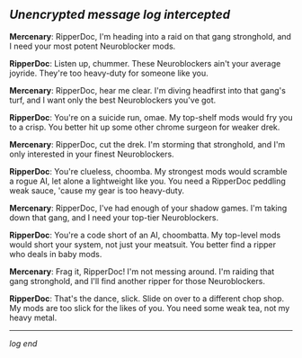 
*Unencrypted message log intercepted*
------------

**Mercenary**: RipperDoc, I'm heading into a raid on that gang stronghold, and I need your most potent Neuroblocker mods.

**RipperDoc**: Listen up, chummer. These Neuroblockers ain't your average joyride. They're too heavy-duty for someone like you.

**Mercenary**: RipperDoc, hear me clear. I'm diving headfirst into that gang's turf, and I want only the best Neuroblockers you've got.

**RipperDoc**: You're on a suicide run, omae. My top-shelf mods would fry you to a crisp. You better hit up some other chrome surgeon for weaker drek.

**Mercenary**: RipperDoc, cut the drek. I'm storming that stronghold, and I'm only interested in your finest Neuroblockers.

**RipperDoc**: You're clueless, choomba. My strongest mods would scramble a rogue AI, let alone a lightweight like you. You need a RipperDoc peddling weak sauce, 'cause my gear is too heavy-duty.

**Mercenary**: RipperDoc, I've had enough of your shadow games. I'm taking down that gang, and I need your top-tier Neuroblockers.

**RipperDoc**: You're a code short of an AI, choombatta. My top-level mods would short your system, not just your meatsuit. You better find a ripper who deals in baby mods.

**Mercenary**: Frag it, RipperDoc! I'm not messing around. I'm raiding that gang stronghold, and I'll find another ripper for those Neuroblockers.

**RipperDoc**: That's the dance, slick. Slide on over to a different chop shop. My mods are too slick for the likes of you. You need some weak tea, not my heavy metal.

-----------------
*log end*
